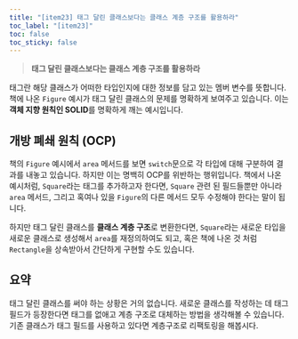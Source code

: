 ```yaml
---
title: "[item23] 태그 달린 클래스보다는 클래스 계층 구조를 활용하라"
toc_label: "[item23]"
toc: false
toc_sticky: false
---
```


> **태그 달린 클래스보다는 클래스 계층 구조를 활용하라**

태그란 해당 클래스가 어떠한 타입인지에 대한 정보를 담고 있는 멤버 변수를 뜻합니다. 책에 나온 `Figure` 예시가 태그 달린 클래스의 문제를 명확하게 보여주고 있습니다. 이는 **객체 지향 원칙인 SOLID**를 명확하게 깨는 예시입니다.

## 개방 폐쇄 원칙 (OCP)
책의 `Figure` 예시에서 `area` 메서드를 보면 `switch`문으로 각 타입에 대해 구분하여 결과를 내놓고 있습니다. 하지만 이는 명백히 OCP를 위반하는 행위입니다. 책에서 나온 예시처럼, `Square`라는 태그를 추가하고자 한다면, `Square` 관련 된 필드들뿐만 아니라 `area` 메서드, 그리고 혹여나 있을 `Figure`의 다른 메서드 모두 수정해야 한다는 말이 됩니다.

하지만 태그 달린 클래스를 **클래스 계층 구조**로 변환한다면, `Square`라는 새로운 타입을 새로운 클래스로 생성해서 `area`를 재정의하여도 되고, 혹은 책에 나온 것 처럼 `Rectangle`을 상속받아서 간단하게 구현할 수도 있습니다.

## 요약
태그 달린 클래스를 써야 하는 상황은 거의 없습니다. 새로운 클래스를 작성하는 데 태그 필드가 등장한다면 태그를 없애고 계층 구조로 대체하는 방법을 생각해볼 수 있습니다. 기존 클래스가 태그 필드를 사용하고 있다면 계층구조로 리팩토링을 해봅시다.